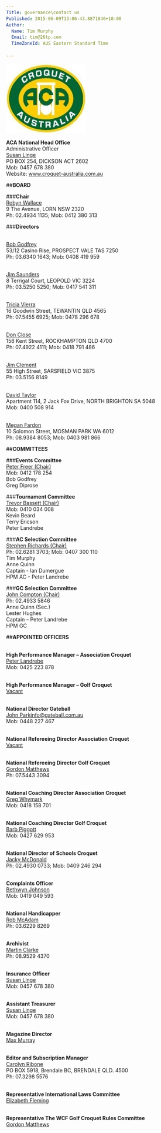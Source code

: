 ```yaml
---
Title: governance\contact us
Published: 2015-06-09T13:06:43.8871846+10:00
Author:
  Name: Tim Murphy
  Email: tim@26tp.com
  TimeZoneId: AUS Eastern Standard Time

---
```

<img src= "/aca-logo.jpg" alt = "aca logo"/>



**ACA National Head Office**
<br/>Administrative Officer
<br/>[Susan Linge](mailto:admin@croquet-australia.com.au)
<br/>PO BOX 254, DICKSON ACT 2602
<br/>Mob: 0457 678 380
<br/>Website: www.croquet-australia.com.au

##**BOARD**

###**Chair**
<br/>[Robyn Wallace](mailto:chair@croquet-australia.com.au)
<br/>9 The Avenue, LORN NSW 2320
<br/>Ph: 02.4934 1135; Mob: 0412 380 313

###**Directors**

<br/>[Bob Godfrey](mailto:bob.godfrey@croquet-australia.com.au)
<br/>53/12 Casino Rise, PROSPECT VALE TAS 7250
<br/>Ph: 03.6340 1643; Mob: 0408 419 959

<br/>[Jim Saunders](mailto:jim.saunders@croquet-australia.com.au)
<br/>8 Terrigal Court, LEOPOLD VIC 3224
<br/>Ph: 03.5250 5250; Mob: 0417 541 311

<br/>[Tricia Vierra](mailto:tricia.vierra@croquet-australia.com.au)
<br/>16 Goodwin Street, TEWANTIN QLD 4565
<br/>Ph: 07.5455 6925; Mob: 0478 296 678

<br/> [Don Close](mailto:don.close@croquet-australia.com.au)
<br/>156 Kent Street, ROCKHAMPTON QLD 4700
<br/>Ph: 07.4922 4111; Mob: 0418 791 486

<br/>[Jim Clement](mailto:jim.clement@croquet-australia.com.au)
<br/>55 High Street, SARSFIELD VIC 3875
<br/>Ph: 03.5156 8149

<br/>[David Taylor](mailto:david.taylor@croquet-australia.com.au)
<br/>Apartment 114, 2 Jack Fox Drive, NORTH BRIGHTON SA 5048
<br/>Mob: 0400 508 914

<br/>[Megan Fardon](mailto:megan.fardon@croquet-australia.com.au)
<br/>10 Solomon Street, MOSMAN PARK WA 6012
<br/>Ph: 08.9384 8053; Mob: 0403 981 866

<a name="committees"/>##**COMMITTEES**

###**Events Committee**
<br/>[Peter Freer (Chair)](mailto:events@croquet-australia.com.au)
<br/>Mob: 0412 178 254
<br/>Bob Godfrey
<br/>Greg Diprose

###**Tournament Committee**
<br/>[Trevor Bassett (Chair)](mailto:tournaments@croquet-australia.com.au)
<br/>Mob: 0410 034 008
<br/>Kevin Beard 
<br/>Terry Ericson
<br/>Peter Landrebe 

###**AC Selection Committee**
<br/>[Stephen Richards (Chair)](Mailto:acselectors@croquet-australia.com.au)
<br/>Ph: 02.6281 3703; Mob: 0407 300 110
<br/>Tim Murphy
<br/>Anne Quinn
<br/>Captain - Ian Dumergue 
<br/>HPM AC - Peter Landrebe

###**GC Selection Committee**
<br/>[John Compton (Chair)](mailto:comptos46@bigpond.com)
<br/>Ph: 02.4933 5846 
<br/>Anne Quinn (Sec.)
<br/>Lester Hughes
<br/>Captain – Peter Landrebe 
<br/>HPM GC

##**APPOINTED OFFICERS**

<br/>**High Performance Manager – Association Croquet**
<br/>[Peter Landrebe](mailto:achpm@croquet-australia.com.au)
<br/>Mob: 0425 223 878

<br/>**High Performance Manager – Golf Croquet**
<br/>[Vacant](mailto:gchpm@croquet-australia.com.au)

<br/>**National Director Gateball**
<br/>[John Park](Mailto:)info@gateball.com.au
<br/>Mob: 0448 227 467 

<br/>**National Refereeing Director Association Croquet**
<br/>[Vacant](mailto:ndrac@croquet-australia.com.au)

<br/>**National Refereeing Director Golf Croquet**
<br/>[Gordon Matthews](mailto:ndrgc@croquet-australia.com.au)
<br/>Ph: 07.5443 3094

<br/>**National Coaching Director Association Croquet**
<br/>[Greg Whymark](mailto:ncdac@croquet-australia.com.au)
<br/>Mob: 0418 158 701

<br/>**National Coaching Director Golf Croquet**
<br/> [Barb Piggott](mailto:ncdgc@croquet-australia.com.au)
<br/>Mob: 0427 629 953

<br/>**National Director of Schools Croquet**
<br/>[Jacky McDonald](mailto:ndsc@croquet-australia.com.au)
<br/>Ph: 02.4930 0733; Mob: 0409 246 294 

<br/>**Complaints Officer**
<br/>[Bethwyn Johnson](mailto:complaints@croquet-australia.com.au)
<br/>Mob: 0419 049 593

<br/>**National Handicapper**
<br/>[Rob McAdam](mailto:national.handicapper@croquet-australia.com.au)
<br/>Ph: 03.6229 8269

<br/>**Archivist**
<br/>[Martin Clarke](mailto:archivist@croquet-australia.com.au)
<br/>Ph: 08.9529 4370

<br/>**Insurance Officer**
<br/>[Susan Linge](mailto:insurance@croquet-australia.com.au)
<br/>Mob: 0457 678 380

<br/>**Assistant Treasurer**
<br/>[Susan Linge](mailto:admin@croquet-australia.com.au)
<br/>Mob: 0457 678 380

<br/>**Magazine Director**
<br/>[Max Murray](mailto:murram@acr.net.au)

<br/>**Editor and Subscription Manager**
<br/>[Carolyn Ribone](mailto:magazine@croquet-australia.com.au)
<br/>PO BOX 5918, Brendale BC, BRENDALE QLD. 4500
<br/>Ph: 07.3298 5576

<br/>**Representative International Laws Committee**
<br/>[Elizabeth Fleming](mailto:ilc@croquet-australia.com.au)

<br/>**Representative The WCF Golf Croquet Rules Committee**
<br/>[Gordon Matthews](mailto:gcrules@croquet-australia.com.au)